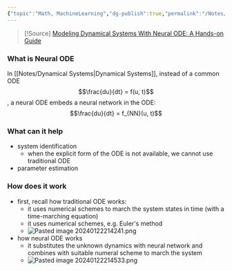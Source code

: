 ```yaml
---
{"topic":"Math, MachineLearning","dg-publish":true,"permalink":"/Notes/Neural ODE/","dgPassFrontmatter":true,"noteIcon":""}
---
```


>[!Source]
>[Modeling Dynamical Systems With Neural ODE: A Hands-on Guide](https://towardsdatascience.com/modeling-dynamical-systems-with-neural-ode-a-hands-on-guide-71c4cfdb84dc)
### What is Neural ODE
In [[Notes/Dynamical Systems\|Dynamical Systems]], instead of a common ODE
$$\frac{du}{dt} = f(u, t)$$, a neural ODE embeds a neural network in the ODE:
$$\frac{du}{dt} = f_{NN}(u, t)$$

### What can it help
- system identification
	- when the explicit form of the ODE is not available, we cannot use traditional ODE 
- parameter estimation

### How does it work
- first, recall how traditional ODE works:
	- it uses numerical schemes to march the system states in time (with a time-marching equation)
	- it uses numerical schemes, e.g. Euler's method
	- ![Pasted image 20240122214241.png](/img/user/_assets/images/Pasted%20image%2020240122214241.png)
- how neural ODE works
	- it substitutes the unknown dynamics with neural network and combines with suitable numeral scheme to march the system
	- ![Pasted image 20240122214533.png](/img/user/_assets/images/Pasted%20image%2020240122214533.png)